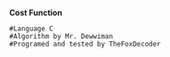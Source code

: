 <b>Cost Function</b>

	#Language C
	#Algorithm by Mr. Dewwiman
	#Programed and tested by TheFoxDecoder 
	
